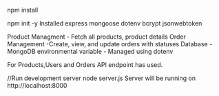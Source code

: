 npm install

npm init -y
Installed express mongoose dotenv bcrypt jsonwebtoken

Product Managment - Fetch all products, product details
Order Management -Create, view, and update orders with statuses
Database - MongoDB
environmental variable - Managed using dotenv 

For Products,Users and Orders API endpoint has used.


//Run development server
node server.js
Server will be running on http://localhost:8000

